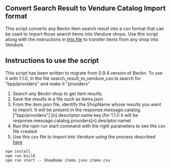 ## Convert Search Result to Vendure Catalog Import format

This script converts any Beckn Item search result into a csv format that can be used to import those search items into Vendure shops.
Use this script along with the instructions in [this file](../../Catalog.md) to transfer items from any shop into Vendure.

## Instructions to use the script

This script has been written to migrate from 0.9.4 version of Beckn. To use it with 1.1.0, in the file search_result_to_vendure_csv.ts search for "bpp/providers" and make it "providers"

1. Search any Beckn shop to get item results.
2. Save the results in a file such as items.json
3. From the item.json file, identify the ShopName whose results you want to import. It will be present in the response.message.catalog.["bpp/providers"].[n].descriptor.name key.(for 1.1.0 it will be response.message.catalog.providers[n].desriptor.name)
4. Run the npm run start command with the right parameters to see the csv file created.
5. Use this csv file to import into Vendure using the process described [here](../../Catalog.md)

```
npm install
npm run build
npm run start -- ShopName items.json items.csv
```
